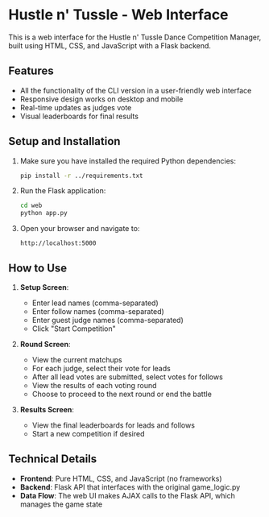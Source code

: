 # Hustle n' Tussle - Web Interface

This is a web interface for the Hustle n' Tussle Dance Competition Manager, built using HTML, CSS, and JavaScript with a Flask backend.

## Features

- All the functionality of the CLI version in a user-friendly web interface
- Responsive design works on desktop and mobile
- Real-time updates as judges vote
- Visual leaderboards for final results

## Setup and Installation

1. Make sure you have installed the required Python dependencies:
   ```bash
   pip install -r ../requirements.txt
   ```

2. Run the Flask application:
   ```bash
   cd web
   python app.py
   ```

3. Open your browser and navigate to:
   ```
   http://localhost:5000
   ```

## How to Use

1. **Setup Screen**:
   - Enter lead names (comma-separated)
   - Enter follow names (comma-separated)
   - Enter guest judge names (comma-separated)
   - Click "Start Competition"

2. **Round Screen**:
   - View the current matchups
   - For each judge, select their vote for leads
   - After all lead votes are submitted, select votes for follows
   - View the results of each voting round
   - Choose to proceed to the next round or end the battle

3. **Results Screen**:
   - View the final leaderboards for leads and follows
   - Start a new competition if desired

## Technical Details

- **Frontend**: Pure HTML, CSS, and JavaScript (no frameworks)
- **Backend**: Flask API that interfaces with the original game_logic.py
- **Data Flow**: The web UI makes AJAX calls to the Flask API, which manages the game state 
